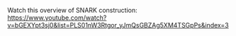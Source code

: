 Watch this overview of SNARK construction: https://www.youtube.com/watch?v=bGEXYpt3sj0&list=PLS01nW3Rtgor_yJmQsGBZAg5XM4TSGpPs&index=3